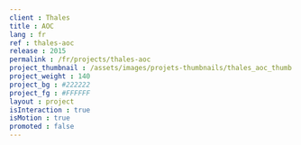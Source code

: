 ```yaml
---
client : Thales
title : AOC
lang : fr
ref : thales-aoc
release : 2015
permalink : /fr/projects/thales-aoc
project_thumbnail : /assets/images/projets-thumbnails/thales_aoc_thumb.png
project_weight : 140
project_bg : #222222
project_fg : #FFFFFF
layout : project
isInteraction : true
isMotion : true
promoted : false
---
```

